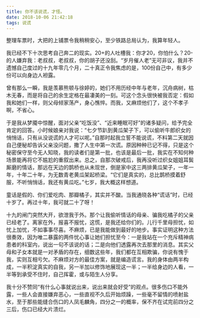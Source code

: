 ```yaml
---
title: 你不该说谎，才怪。
date: 2018-10-06 21:42:18
tags: 说谎
---
```


整理车票时，大把的上铺票令我稍稍安心，至少铁路总局认为，我算年轻人。

我已经不下十次思考自己奔二的现实。20+的人吐槽我：你才20，你怕什么？20-的人嫌弃我：老叔叔，老叔叔，你的胡子还没刮。“岁月催人老”无可非议，我并不遗憾自己度过的十九年零几个月，二十真正令我焦虑的是，100份自己中，有多少份可以向身边人袒露。

曾有那么一瞬，我是羡慕熊顿与徐婷的，她们不用历经中年与老年，沉舟病树，枯木无春，而是将自己的余生定格在最凄美的一刻。可这个念头很快被我否定：假如我和她们一样，则父母倾家荡产，身心憔悴。而我，又麻烦他们了，这个不孝子啊，不省心。

于是我从梦魇中惊醒，面对父亲“吃饭没”、“近来睡眠可好”的诸多疑问，给予完全肯定的回答。小时候娘亲对我说：“七夕节趴到黄瓜架子下，可以偷听牛郎织女的悄悄话，只有从没说谎的人才可以呢。”自那时起我立誓不能说谎，不料第二天就因自己便秘却告诉父亲没问题，撒了人生中第一次谎。原因种种已记不得，只是这个秘密保守至今无人知晓，我的读者们是第一批，也该是最后一批，我实在不知何种场景能再将它不尴尬的重叙出来。总之，自那次破戒后，我再没听过织女姐姐耳鬓厮磨的情话，那远在天边的鹊桥也从未现世，倒是家中这三两排黄瓜架子，一年一年，十年二十年，为无数青老黄瓜架起桥梁。“它们是真实的，总比鹊桥摸着舒服，不听悄悄话，我还有黄瓜吃。”七岁，我大概这样想道。

童话是假的、你们爱吃肉、那瓣橘子，其实并不酸。当我通晓各种“谎话”时，已经十岁了。再过十年，我可就二十了呀！

十九的闸门突然大开，欲泄我于外。那个让我偷听情话的母亲、骗我吃橘子的父亲已经老了。离家在外，报喜不报忧，这慌，是我还给你们的。儿行千里母担忧，如忧上加忧，不如事事尽喜。不麻烦，已是我能做到最好的地步。事实证明这种方法很奏效，因为唯二暴露的两件忧心事让她们担忧至今：一是我站在一个充斥精神病患者的科室内，说出一句不该说的话；二是向他们透露再次去那里的消息。其实父母和子女本就是一对矛盾的存在，细数这些年，我们都在互相欺骗，你说有愧于我，实则互相亏欠。不麻烦对方的最佳方案，就是编造谎言。我的身体由两半构成，一半积淀真实的自我，另一半加以修饰地展现这一半；一半给身边的人看，一半等到承受不住时，自己挥霍，或与陌生人分享。

我十分不赞同“有什么心事就说出来，说出来就会好受”的观点。很多伤口不能外露，一些人会直接嫌弃恶心，一些直视不久后开始烦躁，一些毫不留情的喷射盐水，至于那些能缝合伤口的人凤毛麟角，四分之一的概率，保不齐在试完前四分之三后，伤口已经大片溃烂。

 